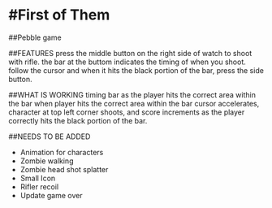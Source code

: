 #First of Them
===========

##Pebble game

##FEATURES
press the middle button on the right side of watch to shoot with rifle.
the bar at the buttom indicates the timing of when you shoot.
follow the cursor and when it hits the black portion of the bar, press the side button.

##WHAT IS WORKING
timing bar
 as the player hits the correct area within the bar
 when player hits the correct area within the bar
cursor accelerates, character at top left corner shoots, and score increments as the player correctly hits the black portion
of the bar.

##NEEDS TO BE ADDED
* Animation for characters
* Zombie walking
* Zombie head shot splatter
* Small Icon
* Rifler recoil
* Update game over
